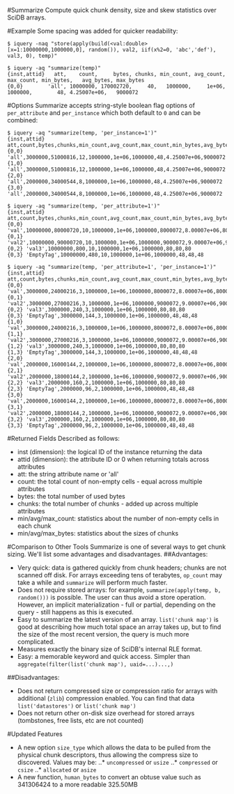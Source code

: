 #Summarize
Compute quick chunk density, size and skew statistics over SciDB arrays.

#Example
Some spacing was added for quicker readability:
```
$ iquery -naq "store(apply(build(<val:double> [x=1:10000000,1000000,0], random()), val2, iif(x%2=0, 'abc','def'), val3, 0), temp)"

$ iquery -aq "summarize(temp)"
{inst,attid}   att,    count,     bytes, chunks, min_count, avg_count, max_count, min_bytes,   avg_bytes, max_bytes
{0,0}        'all', 10000000, 170002720,     40,   1000000,     1e+06,   1000000,        48, 4.25007e+06,   9000072
```

#Options
Summarize accepts string-style boolean flag options of `per_attribute` and `per_instance` which both default to `0` and can be combined:
```
$ iquery -aq "summarize(temp, 'per_instance=1')"
{inst,attid} att,count,bytes,chunks,min_count,avg_count,max_count,min_bytes,avg_bytes,max_bytes
{0,0} 'all',3000000,51000816,12,1000000,1e+06,1000000,48,4.25007e+06,9000072
{1,0} 'all',3000000,51000816,12,1000000,1e+06,1000000,48,4.25007e+06,9000072
{2,0} 'all',2000000,34000544,8,1000000,1e+06,1000000,48,4.25007e+06,9000072
{3,0} 'all',2000000,34000544,8,1000000,1e+06,1000000,48,4.25007e+06,9000072

$ iquery -aq "summarize(temp, 'per_attribute=1')"
{inst,attid} att,count,bytes,chunks,min_count,avg_count,max_count,min_bytes,avg_bytes,max_bytes
{0,0} 'val',10000000,80000720,10,1000000,1e+06,1000000,8000072,8.00007e+06,8000072
{0,1} 'val2',10000000,90000720,10,1000000,1e+06,1000000,9000072,9.00007e+06,9000072
{0,2} 'val3',10000000,800,10,1000000,1e+06,1000000,80,80,80
{0,3} 'EmptyTag',10000000,480,10,1000000,1e+06,1000000,48,48,48

$ iquery -aq "summarize(temp, 'per_attribute=1', 'per_instance=1')"
{inst,attid} att,count,bytes,chunks,min_count,avg_count,max_count,min_bytes,avg_bytes,max_bytes
{0,0} 'val',3000000,24000216,3,1000000,1e+06,1000000,8000072,8.00007e+06,8000072
{0,1} 'val2',3000000,27000216,3,1000000,1e+06,1000000,9000072,9.00007e+06,9000072
{0,2} 'val3',3000000,240,3,1000000,1e+06,1000000,80,80,80
{0,3} 'EmptyTag',3000000,144,3,1000000,1e+06,1000000,48,48,48
{1,0} 'val',3000000,24000216,3,1000000,1e+06,1000000,8000072,8.00007e+06,8000072
{1,1} 'val2',3000000,27000216,3,1000000,1e+06,1000000,9000072,9.00007e+06,9000072
{1,2} 'val3',3000000,240,3,1000000,1e+06,1000000,80,80,80
{1,3} 'EmptyTag',3000000,144,3,1000000,1e+06,1000000,48,48,48
{2,0} 'val',2000000,16000144,2,1000000,1e+06,1000000,8000072,8.00007e+06,8000072
{2,1} 'val2',2000000,18000144,2,1000000,1e+06,1000000,9000072,9.00007e+06,9000072
{2,2} 'val3',2000000,160,2,1000000,1e+06,1000000,80,80,80
{2,3} 'EmptyTag',2000000,96,2,1000000,1e+06,1000000,48,48,48
{3,0} 'val',2000000,16000144,2,1000000,1e+06,1000000,8000072,8.00007e+06,8000072
{3,1} 'val2',2000000,18000144,2,1000000,1e+06,1000000,9000072,9.00007e+06,9000072
{3,2} 'val3',2000000,160,2,1000000,1e+06,1000000,80,80,80
{3,3} 'EmptyTag',2000000,96,2,1000000,1e+06,1000000,48,48,48
```

#Returned Fields
Described as follows:
 * inst (dimension): the logical ID of the instance returning the data
 * attid (dimension): the attribute ID or 0 when returning totals across attributes
 * att: the string attribute name or 'all'
 * count: the total count of non-empty cells - equal across multiple attributes
 * bytes: the total number of used bytes 
 * chunks: the total number of chunks - added up across multiple attributes
 * min/avg/max_count: statistics about the number of non-empty cells in each chunk
 * min/avg/max_bytes: statistics about the sizes of chunks

#Comparison to Other Tools
Summarize is one of several ways to get chunk sizing. We'll list some advantages and disadvantages.
##Advantages:
 * Very quick: data is gathered quickly from chunk headers; chunks are not scanned off disk. For arrays exceeding tens of terabytes, `op_count` may take a while and `summarize` will perform much faster.
 * Does not require stored arrays: for example, `summarize(apply(temp, b, random()))` is possible. The user can thus avoid a store operation. However, an implicit materialization - full or partial, depending on the query - still happens as this is executed.
 * Easy to summarize the latest version of an array. `list('chunk map')` is good at describing how much total space an array takes up, but to find the size of the most recent version, the query is much more complicated.
 * Measures exactly the binary size of SciDB's internal RLE format.
 * Easy: a memorable keyword and quick access. Simpler than `aggregate(filter(list('chunk map'), uaid=...)...,)`

##Disadvantages:
 * Does not return compressed size or compression ratio for arrays with additional (`zlib`) compression enabled. You can find that data `list('datastores')` or `list('chunk map')`
 * Does not return other on-disk size overhead for stored arrays (tombstones, free lists, etc are not counted)

#Updated Features
 * A new option `size_type` which allows the data to be pulled from the physical chunk descriptors, thus allowing the compress size to discovered. Values may be:
 ..* `uncompressed` or `usize`
 ..* `compressed` or `csize`
 ..* `allocated` or `asize`
 * A new function, `human_bytes` to convert an obtuse value such as 341306424 to a more readable 325.50MB
 
